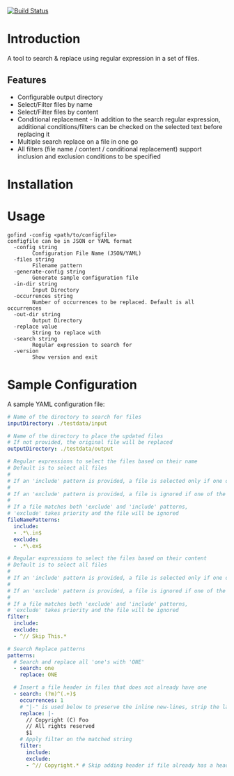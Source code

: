 [![Build Status](https://travis-ci.org/prijip/gofind.svg?branch=master)](https://travis-ci.org/prijip/gofind)
# Introduction
A tool to search & replace using regular expression in a set of files.
## Features
- Configurable output directory
- Select/Filter files by name
- Select/Filter files by content
- Conditional replacement - In addition to the search regular expression, additional conditions/filters can be checked on the selected text before replacing it
- Multiple search replace on a file in one go
- All filters (file name / content / conditional replacement) support inclusion and exclusion conditions to be specified

# Installation

# Usage

```
gofind -config <path/to/configfile>
configfile can be in JSON or YAML format
  -config string
        Configuration File Name (JSON/YAML)
  -files string
        Filename pattern
  -generate-config string
        Generate sample configuration file
  -in-dir string
        Input Directory
  -occurrences string
        Number of occurrences to be replaced. Default is all occurrences
  -out-dir string
        Output Directory
  -replace value
        String to replace with
  -search string
        Regular expression to search for
  -version
        Show version and exit
```
# Sample Configuration
A sample YAML configuration file:

```yaml
# Name of the directory to search for files
inputDirectory: ./testdata/input

# Name of the directory to place the updated files
# If not provided, the original file will be replaced
outputDirectory: ./testdata/output

# Regular expressions to select the files based on their name
# Default is to select all files
#
# If an 'include' pattern is provided, a file is selected only if one of the patterns match
#
# If an 'exclude' pattern is provided, a file is ignored if one of the patterns match
#
# If a file matches both 'exclude' and 'include' patterns,
# 'exclude' takes priority and the file will be ignored
fileNamePatterns:
  include:
  - .*\.in$
  exclude:
  - .*\.ex$

# Regular expressions to select the files based on their content
# Default is to select all files
#
# If an 'include' pattern is provided, a file is selected only if one of the patterns match
#
# If an 'exclude' pattern is provided, a file is ignored if one of the patterns match
#
# If a file matches both 'exclude' and 'include' patterns,
# 'exclude' takes priority and the file will be ignored
filter:
  include:
  exclude:
  - ^// Skip This.*

# Search Replace patterns
patterns:
  # Search and replace all 'one's with 'ONE'
  - search: one
    replace: ONE

  # Insert a file header in files that does not already have one
  - search: (?m)^(.+)$
    occurrences: 1
    # "|-" is used below to preserve the inline new-lines, strip the last one
    replace: |-
      // Copyright (C) Foo
      // All rights reserved
      $1
    # Apply filter on the matched string
    filter:
      include:
      exclude:
      - ^// Copyright.* # Skip adding header if file already has a header
```
